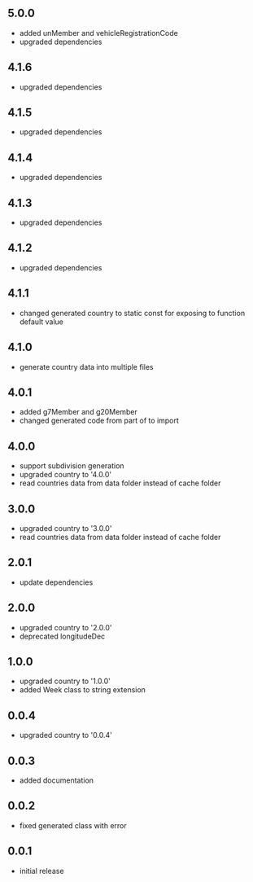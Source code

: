## 5.0.0

* added unMember and vehicleRegistrationCode
* upgraded dependencies

## 4.1.6

* upgraded dependencies

## 4.1.5

* upgraded dependencies

## 4.1.4

* upgraded dependencies

## 4.1.3

* upgraded dependencies

## 4.1.2

* upgraded dependencies

## 4.1.1

* changed generated country to static const for exposing to function default value

## 4.1.0

* generate country data into multiple files

## 4.0.1

* added g7Member and g20Member
* changed generated code from part of to import

## 4.0.0

* support subdivision generation
* upgraded country to '4.0.0'
* read countries data from data folder instead of cache folder

## 3.0.0

* upgraded country to '3.0.0'
* read countries data from data folder instead of cache folder

## 2.0.1

* update dependencies

## 2.0.0

* upgraded country to '2.0.0'
* deprecated longitudeDec

## 1.0.0

* upgraded country to '1.0.0'
* added Week class to string extension

## 0.0.4

* upgraded country to '0.0.4'

## 0.0.3

* added documentation

## 0.0.2

* fixed generated class with error

## 0.0.1

* initial release
